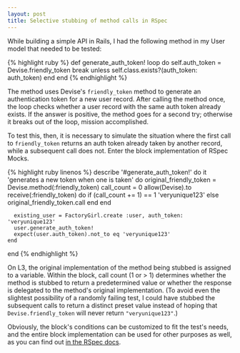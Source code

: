 ```yaml
---
layout: post
title: Selective stubbing of method calls in RSpec
---
```


While building a simple API in Rails, I had the following method in my User model that needed to be tested:

{% highlight ruby %}
def generate_auth_token!
  loop do
    self.auth_token = Devise.friendly_token
    break unless self.class.exists?(auth_token: auth_token)
  end
end
{% endhighlight %}

The method uses Devise's `friendly_token` method to generate an authentication token for a new user record. After calling the method once, the loop checks whether a user record with the same auth token already exists. If the answer is positive, the method goes for a second try; otherwise it breaks out of the loop, mission accomplished.
<!--more-->

To test this, then, it is necessary to simulate the situation where the first call to `friendly_token` returns an auth token already taken by another record, while a subsequent call does not. Enter the block implementation of RSpec Mocks.

{% highlight ruby linenos %}
  describe '#generate_auth_token!' do
    it 'generates a new token when one is taken' do
      original_friendly_token = Devise.method(:friendly_token)
      call_count = 0
      allow(Devise).to receive(:friendly_token) do
        if (call_count += 1) == 1
          'veryunique123'
        else
          original_friendly_token.call
        end
      end

      existing_user = FactoryGirl.create :user, auth_token: 'veryunique123'
      user.generate_auth_token!
      expect(user.auth_token).not_to eq 'veryunique123'
    end
  end
{% endhighlight %}

On L3, the original implementation of the method being stubbed is assigned to a variable. Within the block, call count (1 or > 1) determines whether the method is stubbed to return a predetermined value or whether the response is delegated to the method's original implementation. (To avoid even the slightest possibility of a randomly failing test, I could have stubbed the subsequent calls to return a distinct preset value instead of hoping that `Devise.friendly_token` will never return `"veryunique123"`.)

Obviously, the block's conditions can be customized to fit the test's needs, and the entire block implementation can be used for other purposes as well, as you can find out <a href="http://www.relishapp.com/rspec/rspec-mocks/v/3-2/docs/configuring-responses/block-implementation#delegate-to-partial-double's-original-implementation-within-the-block">in the RSpec docs</a>.
